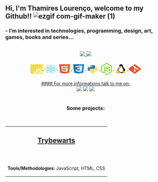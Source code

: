 ## Hi, I'm Thamires Lourenço, welcome to my Github!! ![ezgif com-gif-maker (1)](https://user-images.githubusercontent.com/68281298/119243223-2ac5c200-bb3b-11eb-9d6f-2b6d98fa3c9e.gif)

### -  I’m interested in technologies, programming, design, art, games, books and series...
 <br>
 <div align="center">
  <div>
  <a href="https://github.com/thamiresl">
  <img height="180em" src="https://github-readme-stats.vercel.app/api?username=thamiresl&show_icons=true&theme=dracula&include_all_commits=true&count_private=true"/>
  <img height="180em" src="https://github-readme-stats.vercel.app/api/top-langs/?username=thamiresl&layout=compact&langs_count=7&theme=dracula"/>
  <br>
  </div>

  <div style="display: inline_block"><br>
    <img align="center" alt="Thami-Js" height="30" width="40" src="https://raw.githubusercontent.com/devicons/devicon/master/icons/javascript/javascript-plain.svg">
    <img align="center" alt="Thami-React" height="30" width="40" src="https://raw.githubusercontent.com/devicons/devicon/master/icons/react/react-original.svg">
    <img align="center" alt="Thami-HTML" height="30" width="40" src="https://raw.githubusercontent.com/devicons/devicon/master/icons/html5/html5-original.svg">
    <img align="center" alt="Thami-CSS" height="30" width="40" src="https://raw.githubusercontent.com/devicons/devicon/master/icons/css3/css3-original.svg">
    <img align="center" alt="Thami-Python" height="30" width="40" src="https://raw.githubusercontent.com/devicons/devicon/master/icons/python/python-original.svg">
    <img align="center" alt="Thami-node.js" heigth="30" width="40" src="https://raw.githubusercontent.com/devicons/devicon/master/icons/nodejs/nodejs-original.svg">
    <img align="center" alt="Thami-linux" height="30" width="40" src="https://raw.githubusercontent.com/devicons/devicon/master/icons/linux/linux-original.svg">
    <img align="center" alt="Thami-git" height="30" width="40" src="https://raw.githubusercontent.com/devicons/devicon/master/icons/git/git-original.svg">
  </div>
<br> 
#### For more informations talk to me on:
<br>
 <div> 
  <a href="https://www.instagram.com/thami_lourenco/" target="_blank"><img src="https://img.shields.io/badge/-Instagram-%23E4405F?style=for-the-badge&logo=instagram&logoColor=white" target="_blank"></a>
  <a href = "mailto:thami.lourenco@outlook.com"><img src="https://img.shields.io/badge/Microsoft_Outlook-0078D4?style=for-the-badge&logo=microsoft-outlook&logoColor=white"></a>
  <a href="https://www.linkedin.com/in/thamires-louren%C3%A7o-18aaa9177/" target="_blank"><img src="https://img.shields.io/badge/-LinkedIn-%230077B5?style=for-the-badge&logo=linkedin&logoColor=white" target="_blank"></a>
 </div> 
</div>
<br>
<div align="center">

 ### Some projects:
 
</div>
<br> 
<table>
 <tr>
    <td valign="top">
      <h2 align="center"><a href="https://thamiresl.github.io/tiSchoolMagic/">Trybewarts</a></h2>
      <br>
      <br>
      <p><strong>Tools/Methodologies:</strong> JavaScript, HTML, CSS</p>
    </td>
 </tr>
</table>


